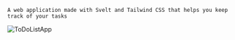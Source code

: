 ```A web application made with Svelt and Tailwind CSS that helps you keep track of your tasks```

![ToDoListApp](https://user-images.githubusercontent.com/94288311/170981738-99018b4e-1339-4615-941e-ee185d918c27.gif)
